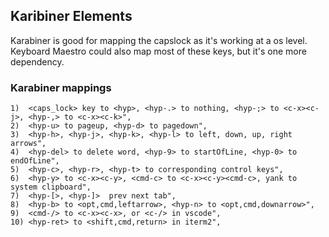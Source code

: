 ## Karibiner Elements

Karabiner is good for mapping the capslock as it's working at a os level.
Keyboard Maestro could also map most of these keys, but it's one more dependency.

### Karabiner mappings

```
1)  <caps_lock> key to <hyp>, <hyp-.> to nothing, <hyp-;> to <c-x><c-j>, <hyp-,> to <c-x><c-k>",
2)  <hyp-u> to pageup, <hyp-d> to pagedown",
3)  <hyp-h>, <hyp-j>, <hyp-k>, <hyp-l> to left, down, up, right arrows",
4)  <hyp-del> to delete word, <hyp-9> to startOfLine, <hyp-0> to endOfLine",
5)  <hyp-c>, <hyp-r>, <hyp-t> to corresponding control keys",
6)  <hyp-y> to <c-x><c-y>, <cmd-c> to <c-x><c-y><cmd-c>, yank to system clipboard",
7)  <hyp-[>, <hyp-]>  prev next tab",
8)  <hyp-b> to <opt,cmd,leftarrow>, <hyp-n> to <opt,cmd,downarrow>",
9)  <cmd-/> to <c-x><c-x>, or <c-/> in vscode",
10) <hyp-ret> to <shift,cmd,return> in iterm2",
```
